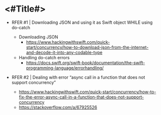 #  <#Title#>

- RFER #1 | Downloading JSON and using it as Swift object WHILE using do-catch
    - Downloading JSON
        - https://www.hackingwithswift.com/quick-start/concurrency/how-to-download-json-from-the-internet-and-decode-it-into-any-codable-type
    - Handling do-catch errors
        - https://docs.swift.org/swift-book/documentation/the-swift-programming-language/errorhandling/

- RFER #2 | Dealing with error “async call in a function that does not support concurrency”
    - https://www.hackingwithswift.com/quick-start/concurrency/how-to-fix-the-error-async-call-in-a-function-that-does-not-support-concurrency
    - https://stackoverflow.com/a/67925526
